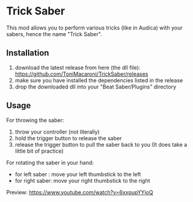 # Trick Saber

This mod allows you to perform various tricks (like in Audica) with your sabers,
hence the name "Trick Saber".

## Installation
1) download the latest release from here (the dll file): https://github.com/ToniMacaroni/TrickSaber/releases
2) make sure you have installed the dependencies listed in the release
3) drop the downloaded  dll into your "Beat Saber/Plugins" directory

## Usage
For throwing the saber:
1) throw your controller (not literally)
2) hold the trigger button to release the saber
3) release the trigger button to pull the saber back to you
   (It does take a little bit of practice)

For rotating the saber in your hand:
* for left saber : move your left thumbstick to the left
* for right saber: move your right thumbstick to the right

Preview: https://www.youtube.com/watch?v=6xxpupYYjoQ
